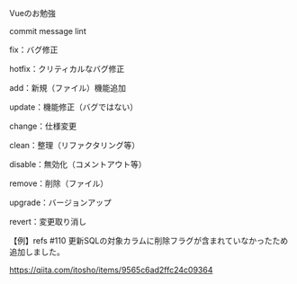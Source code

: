 Vueのお勉強

commit message lint 

fix：バグ修正

hotfix：クリティカルなバグ修正

add：新規（ファイル）機能追加

update：機能修正（バグではない）

change：仕様変更

clean：整理（リファクタリング等）

disable：無効化（コメントアウト等）

remove：削除（ファイル）

upgrade：バージョンアップ

revert：変更取り消し

【例】refs #110 更新SQLの対象カラムに削除フラグが含まれていなかったため追加しました。

https://qiita.com/itosho/items/9565c6ad2ffc24c09364